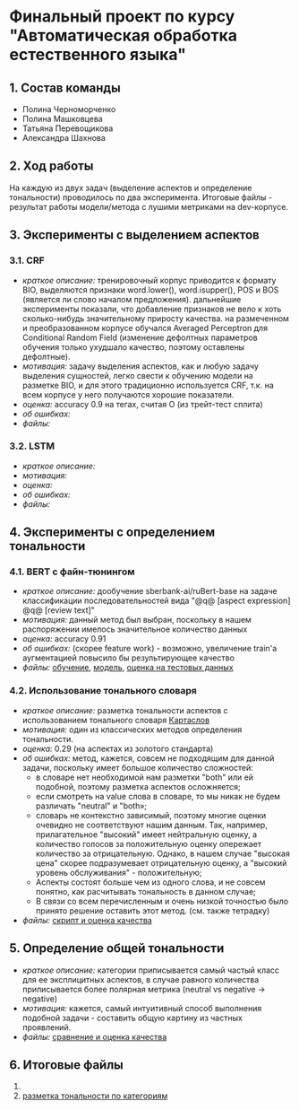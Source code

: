 # Финальный проект по курсу "Автоматическая обработка естественного языка"

## 1. Состав команды

* Полина Черноморченко
* Полина Машковцева
* Татьяна Перевощикова
* Александра Шахнова

## 2. Ход работы

На каждую из двух задач (выделение аспектов и определение тональности) проводилось по два эксперимента. Итоговые файлы - результат работы модели/метода с лушими метриками на dev-корпусе.

## 3. Эксперименты с выделением аспектов

### 3.1. CRF

* *краткое описание:* тренировочный корпус приводится к формату BIO, выделяются признаки word.lower(), word.isupper(), POS и BOS (является ли слово началом предложения). дальнейшие эксперименты показали, что добавление признаков не вело к хоть сколько-нибудь значительному приросту качества. на размеченном и преобразованном корпусе обучался Averaged Perceptron для Conditional Random Field (изменение дефолтных параметров обучения только ухудшало качество, поэтому оставлены дефолтные).
* *мотивация:* задачу выделения аспектов, как и любую задачу выделения сущностей, легко свести к обучению модели на разметке BIO, и для этого традиционно используется CRF, т.к. на всем корпусе у него получаются хорошие показатели.
* *оценка:* accuracy 0.9 на тегах, считая О (из трейт-тест сплита)
* *об ошибках:*
* *файлы:*

### 3.2. LSTM

* *краткое описание:*
* *мотивация:*
* *оценка:*
* *об ошибках:*
* *файлы:*

## 4. Эксперименты с определением тональности

### 4.1. BERT с файн-тюнингом

* *краткое описание:* дообучение sberbank-ai/ruBert-base на задаче классификации последовательностей вида "@q@ [aspect expression] @q@ [review text]"
* *мотивация:* данный метод был выбран, поскольку в нашем распоряжении имелось значительное количество данных
* *оценка:* accuracy 0.91
* *об ошибках:* (скорее feature work) - возможно, увеличение train'a аугментацией повысило бы результирующее качество
* *файлы:* [обучение](https://github.com/pmashkovtseva/hse-4-nlp-final-project/blob/main/sentiment/bert/ab-project-asp-sent-train.ipynb), [модель](https://drive.google.com/drive/folders/1NtrsdLmdyGRZKDeJoTePSX7Fh2bxdw6f), [оценка на тестовых данных](https://github.com/pmashkovtseva/hse-4-nlp-final-project/blob/main/sentiment/bert/ab_asp_sent_testing.ipynb)

### 4.2. Использование тонального словаря

* *краткое описание:* разметка тональности аспектов с использованием тонального словаря [Картаслов](https://github.com/dkulagin/kartaslov/tree/master/dataset/kartaslovsent)
* *мотивация:* один из классических методов определения тональности.
* *оценка:* 0.29 (на аспектах из золотого стандарта)
* *об ошибках:* метод, кажется, совсем не подходящим для данной задачи, поскольку имеет большое количество сложностей:
    * в словаре нет необходимой нам разметки "both" или ей подобной, поэтому разметка аспектов осложняется;
    * если смотреть на value слова в словаре, то мы никак не будем различать "neutral" и "both»;
    * словарь не контекстно зависимый, поэтому многие оценки очевидно не соответствуют нашим данным. Так, например, прилагательное "высокий" имеет нейтральную оценку, а количество голосов за положительную оценку опережает количество за отрицательную. Однако, в нашем случае "высокая цена" скорее подразумевает отрицательную оценку, а "высокий уровень обслуживания" - положительную;
    * Аспекты состоят больше чем из одного слова, и не совсем понятно, как расчитывать тональность в данном случае;
    * В связи со всем перечисленным и очень низкой точностью было принято решение оставить этот метод.
(см. также тетрадку)
* *файлы:* [скрипт и оценка качества](https://github.com/pmashkovtseva/hse-4-nlp-final-project/blob/main/sentiment/dictionary/kartaslov.ipynb)

## 5. Определение общей тональности

* *краткое описание:* категории приписывается самый частый класс для ее эксплицитных аспектов, в случае равного количества приписывается более полярная метрика (neutral vs negative -> negative)
* *мотивация:* кажется, самый интуитивный способ выполнения подобной задачи - составить общую картину из частных проявлений.
* *файлы:* [сравнение и оценка качества](https://github.com/pmashkovtseva/hse-4-nlp-final-project/blob/main/results/ab_cats_count.ipynb)

## 6. Итоговые файлы

1.
2. [разметка тональности по категориям](https://github.com/pmashkovtseva/hse-4-nlp-final-project/blob/main/results/ab_dev_cats.txt)
